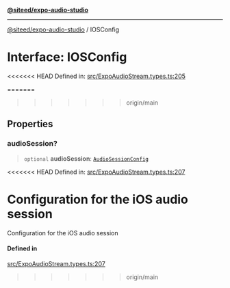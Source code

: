[**@siteed/expo-audio-studio**](../README.md)

***

[@siteed/expo-audio-studio](../README.md) / IOSConfig

# Interface: IOSConfig

<<<<<<< HEAD
Defined in: [src/ExpoAudioStream.types.ts:205](https://github.com/deeeed/expo-audio-stream/blob/e90b868a404df260dd0a517e22d7898d08118617/packages/expo-audio-studio/src/ExpoAudioStream.types.ts#L205)

=======
>>>>>>> origin/main
## Properties

### audioSession?

> `optional` **audioSession**: [`AudioSessionConfig`](AudioSessionConfig.md)

<<<<<<< HEAD
Defined in: [src/ExpoAudioStream.types.ts:207](https://github.com/deeeed/expo-audio-stream/blob/e90b868a404df260dd0a517e22d7898d08118617/packages/expo-audio-studio/src/ExpoAudioStream.types.ts#L207)

Configuration for the iOS audio session
=======
Configuration for the iOS audio session

#### Defined in

[src/ExpoAudioStream.types.ts:207](https://github.com/deeeed/expo-audio-stream/blob/391ce6bcc63b985ab716f16d8cf5ddac64968b09/packages/expo-audio-studio/src/ExpoAudioStream.types.ts#L207)
>>>>>>> origin/main

